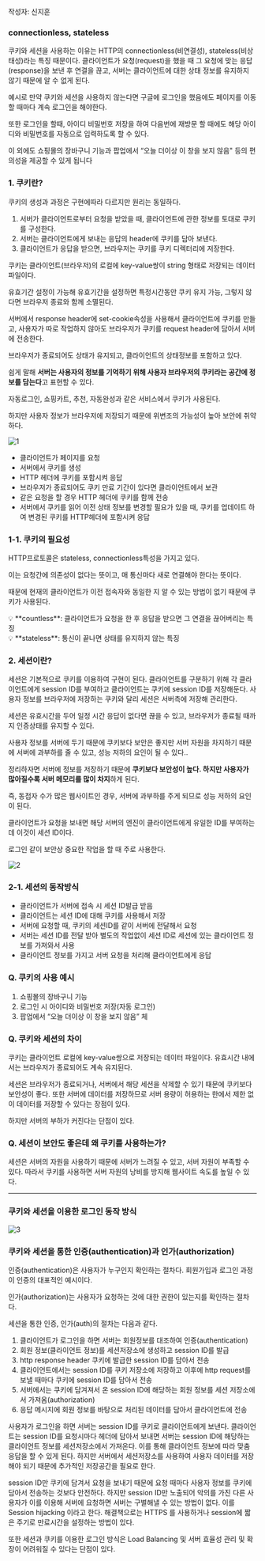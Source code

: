 작성자: 신지훈

### connectionless, stateless

쿠키와 세션을 사용하는 이유는 HTTP의 connectionless(비연결성), stateless(비상태성)라는 특징 때문이다. 클라이언트가 요청(request)을 했을 때 그 요청에 맞는 응답(response)을 보낸 후 연결을 끊고, 서버는 클라이언트에 대한 상태 정보를 유지하지 않기 때문에 알 수 없게 된다.

예시로 만약 쿠키와 세션을 사용하지 않는다면 구글에 로그인을 했음에도 페이지를 이동할 때마다 계속 로그인을 해야한다.

또한 로그인을 할때, 아이디 비밀번호 저장을 하여 다음번에 재방문 할 때에도 해당 아이디와 비밀번호를 자동으로 입력하도록 할 수 있다.

이 외에도 쇼핑몰의 장바구니 기능과 팝업에서 “오늘 더이상 이 창을 보지 않음" 등의 편의성을 제공할 수 있게 됩니다

### 1. 쿠키란?

쿠키의 생성과 과정은 구현에따라 다르지만 원리는 동일하다.

1. 서버가 클라이언트로부터 요청을 받았을 때, 클라이언트에 관한 정보를 토대로 쿠키를 구성한다.
2. 서버는 클라이언트에게 보내는 응답의 header에 쿠키를 담아 보낸다.
3. 클라이언트가 응답을 받으면, 브라우저는 쿠키를 쿠키 디렉터리에 저장한다.

쿠키는 클라이언트(브라우저)의 로컬에 key-value쌍이 string 형태로 저장되는 데이터 파일이다.

유효기간 설정이 가능해 유효기간을 설정하면 특정시간동안 쿠키 유지 가능, 그렇지 않다면 브라우저 종료와 함께 소멸된다.

서버에서 response header에 set-cookie속성을 사용해서 클라이언트에 쿠키를 만들고, 사용자가 따로 작업하지 않아도 브라우저가 쿠키를 request header에 담아서 서버에 전송한다.

브라우저가 종료되어도 상태가 유지되고, 클라이언트의 상태정보를 포함하고 있다.

쉽게 말해 **서버는 사용자의 정보를 기억하기 위해 사용자 브라우저의 쿠키라는 공간에 정보를 담는다**고 표현할 수 있다.

자동로그인, 쇼핑카트, 추천, 자동완성과 같은 서비스에서 쿠키가 사용된다.

하지만 사용자 정보가 브라우저에 저장되기 때문에 위변조의 가능성이 높아 보안에 취약하다.

![1](https://github.com/EN-CS-STUDY/CS_STUDY/assets/81848426/f60776c6-1b6b-49c9-8f53-d81b42b48c52)

- 클라이언트가 페이지를 요청
- 서버에서 쿠키를 생성
- HTTP 헤더에 쿠키를 포함시켜 응답
- 브라우저가 종료되어도 쿠키 만료 기간이 있다면 클라이언트에서 보관
- 같은 요청을 할 경우 HTTP 헤더에 쿠키를 함께 전송
- 서버에서 쿠키를 읽어 이전 상태 정보를 변경할 필요가 있을 때, 쿠키를 업데이트 하여 변경된 쿠키를 HTTP헤더에 포함시켜 응답

### 1-1. 쿠키의 필요성

HTTP프로토콜은 stateless, connectionless특성을 가지고 있다.

이는 요청간에 의존성이 없다는 뜻이고, 매 통신마다 새로 연결해야 한다는 뜻이다.

때문에 현재의 클라이언트가 이전 접속자와 동일한 지 알 수 있는 방법이 없기 때문에 쿠키가 사용된다.

<aside>
💡 **countless**: 클라이언트가 요청을 한 후 응답을 받으면 그 연결을 끊어버리는 특징

</aside>

<aside>
💡 **stateless**: 통신이 끝나면 상태를 유지하지 않는 특징

</aside>

### 2. 세션이란?

세션은 기본적으로 쿠키를 이용하여 구현이 된다. 클라이언트를 구분하기 위해 각 클라이언트에게 session ID를 부여하고 클라이언트는 쿠키에 session ID를 저장해둔다. 사용자 정보를 브라우저에 저장하는 쿠키와 달리 세션은 서버측에 저장해 관리한다.

세션은 유효시간을 두어 일정 시간 응답이 없다면 끊을 수 있고, 브라우저가 종료될 때까지 인증상태를 유지할 수 있다.

사용자 정보를 서버에 두기 때문에 쿠키보다 보안은 좋지만 서버 자원을 차지하기 때문에 서버에 과부하를 줄 수 있고, 성능 저하의 요인이 될 수 있다..

정리하자면 서버에 정보를 저장하기 때문에 **쿠키보다 보안성이 높다. 하지만 사용자가 많아질수록 서버 메모리를 많이 차지**하게 된다.

즉, 동접자 수가 많은 웹사이트인 경우, 서버에 과부하를 주게 되므로 성능 저하의 요인이 된다.

클라이언트가 요청을 보내면 해당 서버의 엔진이 클라이언트에게 유일한 ID를 부여하는데 이것이 세션 ID이다.

로그인 같이 보안상 중요한 작업을 할 때 주로 사용한다.

![2](https://github.com/EN-CS-STUDY/CS_STUDY/assets/81848426/92485267-3254-434d-a859-263f418be639)

### 2-1. 세션의 동작방식

- 클라이언트가 서버에 접속 시 세션 ID발급 받음
- 클라이언트는 세션 ID에 대해 쿠키를 사용해서 저장
- 서버에 요청할 때, 쿠키의 세션ID를 같이 서버에 전달해서 요청
- 서버는 세션 ID를 전달 받아 별도의 작업없이 세션 ID로 세션에 있는 클라이언트 정보를 가져와서 사용
- 클라이언트 정보를 가지고 서버 요청을 처리해 클라이언트에게 응답

### Q. 쿠키의 사용 예시

1. 쇼핑몰의 장바구니 기능
2. 로그인 시 아이디와 비밀번호 저장(자동 로그인)
3. 팝업에서 “오늘 더이상 이 창을 보지 않음” 체

### Q. 쿠키와 세션의 차이

쿠키는 클라이언트 로컬에 key-value쌍으로 저장되는 데이터 파일이다. 유효시간 내에서는 브라우저가 종료되어도 계속 유지된다.

세션은 브라우저가 종료되거나, 서버에서 해당 세션을 삭제할 수 있기 때문에 쿠키보다 보안성이 좋다. 또한 서버에 데이터를 저장하므로 서버 용량이 허용하는 한에서 제한 없이 데이터를 저장할 수 있다는 장점이 있다.

하지만 서버의 부하가 커진다는 단점이 있다.

### Q. 세션이 보안도 좋은데 왜 쿠키를 사용하는가?

세션은 서버의 자원을 사용하기 때문에 서버가 느려질 수 있고, 서버 자원이 부족할 수 있다. 따라서 쿠키를 사용하면 서버 자원의 낭비를 방지해 웹사이트 속도를 높일 수 있다.

---

### 쿠키와 세션을 이용한 로그인 동작 방식

![3](https://github.com/EN-CS-STUDY/CS_STUDY/assets/81848426/2212d32c-6568-4edc-929d-ba7a10ca3a93)

### 쿠키와 세션을 통한 인증(authentication)과 인가(authorization)

인증(authentication)은 사용자가 누구인지 확인하는 절차다. 회원가입과 로그인 과정이 인증의 대표적인 예시이다.

인가(authorization)는 사용자가 요청하는 것에 대한 권한이 있는지를 확인하는 절차다.

세션을 통한 인증, 인가(auth)의 절차는 다음과 같다.

1. 클라이언트가 로그인을 하면 서버는 회원정보를 대조하여 인증(authentication)
2. 회원 정보(클라이언트 정보)를 세션저장소에 생성하고 session ID를 발급
3. http response header 쿠키에 발급한 session ID를 담아서 전송
4. 클라이언트에서는 session ID를 쿠키 저장소에 저장하고 이후에 http request를 보낼 때마다 쿠키에 session ID를 담아서 전송
5. 서버에서는 쿠키에 담겨져서 온 session ID에 해당하는 회원 정보를 세션 저장소에서 가져옴(authorization)
6. 응답 메시지에 회원 정보를 바탕으로 처리된 데이터를 담아서 클라이언트에 전송

사용자가 로그인을 하면 서버는 session ID를 쿠키로 클라이언트에게 보낸다. 클라이언트는 session ID를 요청시마다 헤더에 담아서 보내면 서버는 session ID에 해당하는 클라이언트 정보를 세션저장소에서 가져온다. 이를 통해 클라이언트 정보에 따라 맞춤 응답을 할 수 있게 된다. 하지만 서버에서 세션저장소를 사용하여 사용자 데이터를 저장해야 되기 때문에 추가적인 저장공간을 필요로 한다.

session ID만 쿠키에 담겨서 요청을 보내기 때문에 요청 때마다 사용자 정보를 쿠키에 담아서 전송하는 것보다 안전하다. 하지만 session ID만 노출되어 악의를 가진 다른 사용자가 이를 이용해 서버에 요청하면 서버는 구별해낼 수 있는 방법이 없다. 이를 Session hijacking 이라고 한다. 해결책으로는 HTTPS 를 사용하거나 session에 짧은 주기로 만료시간을 설정하는 방법이 있다.

또한 세션과 쿠키를 이용한 로그인 방식은 Load Balancing 및 서버 효율성 관리 및 확장이 어려워질 수 있다는 단점이 있다.
